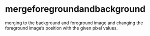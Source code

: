 # mergeforegroundandbackground

merging to the background and foreground image and changing the foreground image’s position with the given pixel values.

